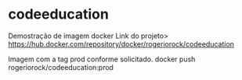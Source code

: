 # codeeducation
Demostração de imagem docker
Link do projeto>
https://hub.docker.com/repository/docker/rogeriorock/codeeducation

Imagem com a tag prod conforme solicitado.
docker push rogeriorock/codeeducation:prod
